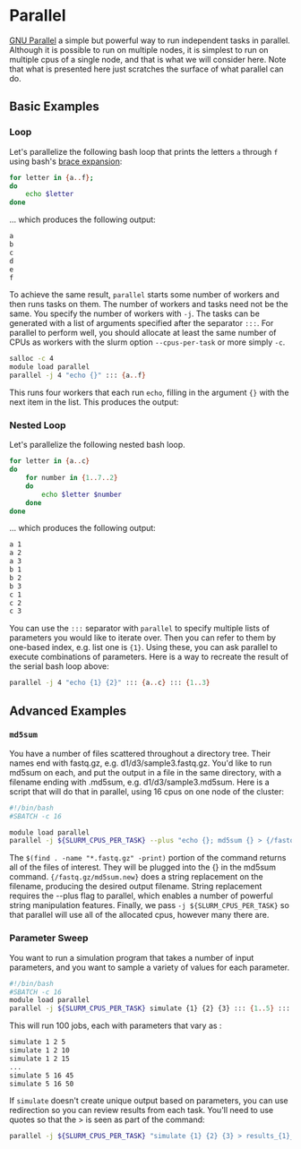 # Parallel

[GNU Parallel](https://www.gnu.org/software/parallel/) a simple but powerful way to run independent tasks in parallel.  Although it is possible to run on multiple nodes, it is simplest to run on multiple cpus of a single node, and that is what we will consider here.  Note that what is presented here just scratches the surface of what parallel can do.

## Basic Examples

### Loop

Let's parallelize the following bash loop that prints the letters `a` through `f` using bash's [brace expansion](https://www.gnu.org/software/bash/manual/bashref.html#Brace-Expansion):

``` bash
for letter in {a..f};
do
    echo $letter
done
```

... which produces the following output:

``` bash
a
b
c
d
e
f
```

To achieve the same result, `parallel` starts some number of workers and then runs tasks on them.  The number of workers and tasks need not be the same. You specify the number of workers with `-j`. The tasks can be generated with a list of arguments specified after the separator `:::`. For parallel to perform well, you should allocate at least the same number of CPUs as workers with the slurm option `--cpus-per-task` or more simply `-c`.

``` bash
salloc -c 4
module load parallel
parallel -j 4 "echo {}" ::: {a..f}
```

This runs four workers that each run `echo`, filling in the argument `{}` with the next item in the list. This produces the output:

### Nested Loop

Let's parallelize the following nested bash loop.

``` bash
for letter in {a..c}
do
    for number in {1..7..2}
    do
        echo $letter $number
    done
done
```

... which produces the following output:

``` bash
a 1
a 2
a 3
b 1
b 2
b 3
c 1
c 2
c 3
```

You can use the `:::` separator with `parallel` to specify multiple lists of parameters you would like to iterate over. Then you can refer to them by one-based index, e.g. list one is `{1}`. Using these, you can ask parallel to execute combinations of parameters. Here is a way to recreate the result of the serial bash loop above:

``` bash
parallel -j 4 "echo {1} {2}" ::: {a..c} ::: {1..3}
```

## Advanced Examples

### `md5sum`

You have a number of files scattered throughout a directory tree.  Their names end with fastq.gz, e.g. d1/d3/sample3.fastq.gz.  You'd like to run md5sum on each, and put the output in a file in the same directory, with a filename ending with .md5sum, e.g. d1/d3/sample3.md5sum.
Here is a script that will do that in parallel, using 16 cpus on one node of the cluster:

``` bash
#!/bin/bash
#SBATCH -c 16

module load parallel
parallel -j ${SLURM_CPUS_PER_TASK} --plus "echo {}; md5sum {} > {/fastq.gz/md5sum.new}" ::: $(find . -name "*.fastq.gz" -print)
```

The `$(find . -name "*.fastq.gz" -print)` portion of the command returns all of the files of interest. They will be plugged into the {} in the md5sum command. `{/fastq.gz/md5sum.new}` does a string replacement on the filename, producing the desired output filename.  String
replacement requires the --plus flag to parallel, which enables a number of powerful string manipulation features. Finally, we pass `-j ${SLURM_CPUS_PER_TASK}` so that parallel will use all of the allocated cpus, however many there are.

### Parameter Sweep

You want to run a simulation program that takes a number of input parameters, and you want to sample a variety of values for each parameter.

``` bash
#!/bin/bash
#SBATCH -c 16
module load parallel
parallel -j ${SLURM_CPUS_PER_TASK} simulate {1} {2} {3} ::: {1..5} ::: 2 16 ::: {5..50..5}
```

This will run 100 jobs, each with parameters that vary as :

``` bash
simulate 1 2 5
simulate 1 2 10
simulate 1 2 15
...
simulate 5 16 45
simulate 5 16 50
```

If `simulate` doesn't create unique output based on parameters, you can use redirection so you can review results from each task. You'll need to use quotes so that the > is seen as part of the command:

``` bash
parallel -j ${SLURM_CPUS_PER_TASK} "simulate {1} {2} {3} > results_{1}_{2}_{3}.out" ::: $(seq 1 5) ::: 2 16 ::: $(seq 5 5 50)
```
